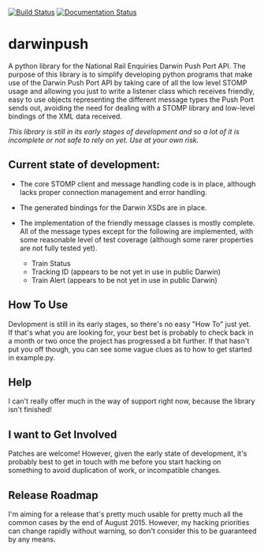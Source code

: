 [![Build Status](https://travis-ci.org/grundleborg/darwinpush.svg?branch=master)](https://travis-ci.org/grundleborg/darwinpush) [![Documentation Status](https://readthedocs.org/projects/darwinpush/badge/?version=latest)](https://readthedocs.org/projects/darwinpush/?badge=latest)

# darwinpush

A python library for the National Rail Enquiries Darwin Push Port API. The purpose of this library
is to simplify developing python programs that make use of the Darwin Push Port API by taking care
of all the low level STOMP usage and allowing you just to write a listener class which receives
friendly, easy to use objects representing the different message types the Push Port sends out,
avoiding the need for dealing with a STOMP library and low-level bindings of the XML data received.

*This library is still in its early stages of development and so a lot of it is incomplete or not
safe to rely on yet. Use at your own risk.*

## Current state of development:
* The core STOMP client and message handling code is in place, although lacks proper connection
  management and error handling.

* The generated bindings for the Darwin XSDs are in place.

* The implementation of the friendly message classes is mostly complete. All of the message types except for the following are implemented, with some reasonable level of test coverage (although some rarer properties are not fully tested yet).
  * Train Status
  * Tracking ID (appears to be not yet in use in public Darwin)
  * Train Alert (appears to be not yet in use in public Darwin)

## How To Use
Devlopment is still in its early stages, so there's no easy "How To" just yet. If that's what you
are looking for, your best bet is probably to check back in a month or two once the project has
progressed a bit further. If that hasn't put you off though, you can see some vague clues as to
how to get started in example.py.

## Help
I can't really offer much in the way of support right now, because the library isn't finished!

## I want to Get Involved
Patches are welcome! However, given the early state of development, it's probably best to get in
touch with me before you start hacking on something to avoid duplication of work, or incompatible
changes.

## Release Roadmap
I'm aiming for a release that's pretty much usable for pretty much all the common cases by the end
of August 2015. However, my hacking priorities can change rapidly without warning, so don't consider
this to be guaranteed by any means.


